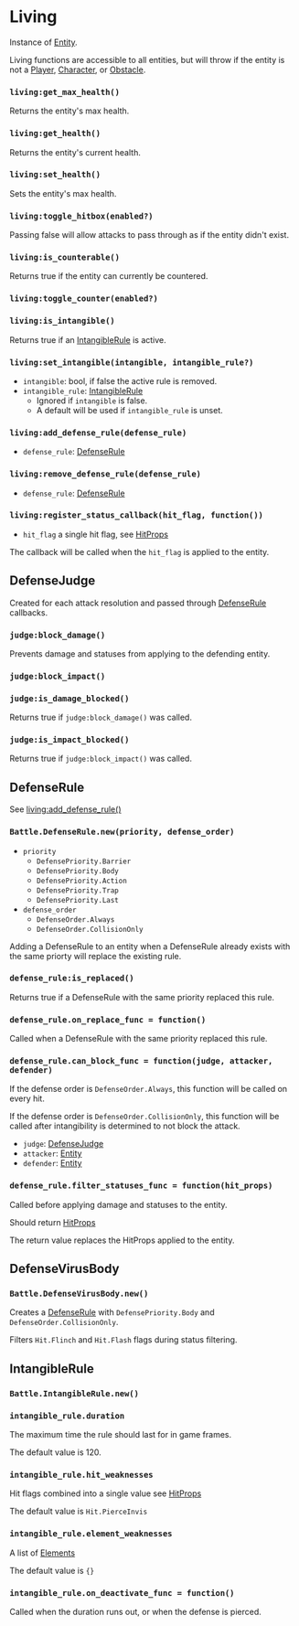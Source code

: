 # Living

Instance of [Entity](/docs/client/lua-api/entity).

Living functions are accessible to all entities, but will throw if the entity is not a [Player](/docs/client/lua-api/player), [Character](/docs/client/lua-api/character), or [Obstacle](/docs/client/lua-api/obstacle).

### `living:get_max_health()`

Returns the entity's max health.

### `living:get_health()`

Returns the entity's current health.

### `living:set_health()`

Sets the entity's max health.

### `living:toggle_hitbox(enabled?)`

Passing false will allow attacks to pass through as if the entity didn't exist.

### `living:is_counterable()`

Returns true if the entity can currently be countered.

### `living:toggle_counter(enabled?)`

### `living:is_intangible()`

Returns true if an [IntangibleRule](/docs/client/lua-api/living#intangiblerule) is active.

### `living:set_intangible(intangible, intangible_rule?)`

- `intangible`: bool, if false the active rule is removed.
- `intangible_rule`: [IntangibleRule](/docs/client/lua-api/living#intangiblerule)
  - Ignored if `intangible` is false.
  - A default will be used if `intangible_rule` is unset.

### `living:add_defense_rule(defense_rule)`

- `defense_rule`: [DefenseRule](/docs/client/lua-api/living#defenserule)

### `living:remove_defense_rule(defense_rule)`

- `defense_rule`: [DefenseRule](/docs/client/lua-api/living#defenserule)

### `living:register_status_callback(hit_flag, function())`

- `hit_flag` a single hit flag, see [HitProps](/docs/client/lua-api/spell#hitprops)

The callback will be called when the `hit_flag` is applied to the entity.

## DefenseJudge

Created for each attack resolution and passed through [DefenseRule](#defenserule) callbacks.

### `judge:block_damage()`

Prevents damage and statuses from applying to the defending entity.

### `judge:block_impact()`

### `judge:is_damage_blocked()`

Returns true if `judge:block_damage()` was called.

### `judge:is_impact_blocked()`

Returns true if `judge:block_impact()` was called.

## DefenseRule

See [living:add_defense_rule()](/docs/client/lua-api/living#livingadd_defense_ruledefense_rule)

### `Battle.DefenseRule.new(priority, defense_order)`

- `priority`
  - `DefensePriority.Barrier`
  - `DefensePriority.Body`
  - `DefensePriority.Action`
  - `DefensePriority.Trap`
  - `DefensePriority.Last`
- `defense_order`
  - `DefenseOrder.Always`
  - `DefenseOrder.CollisionOnly`

Adding a DefenseRule to an entity when a DefenseRule already exists with the same priorty will replace the existing rule.

### `defense_rule:is_replaced()`

Returns true if a DefenseRule with the same priority replaced this rule.

### `defense_rule.on_replace_func = function()`

Called when a DefenseRule with the same priority replaced this rule.

### `defense_rule.can_block_func = function(judge, attacker, defender)`

If the defense order is `DefenseOrder.Always`, this function will be called on every hit.

If the defense order is `DefenseOrder.CollisionOnly`, this function will be called after intangibility is determined to not block the attack.

- `judge`: [DefenseJudge](#defensejudge)
- `attacker`: [Entity](/docs/client/lua-api/entity)
- `defender`: [Entity](/docs/client/lua-api/entity)

### `defense_rule.filter_statuses_func = function(hit_props)`

Called before applying damage and statuses to the entity.

Should return [HitProps](/docs/client/lua-api/spell#hitprops)

The return value replaces the HitProps applied to the entity.

## DefenseVirusBody

### `Battle.DefenseVirusBody.new()`

Creates a [DefenseRule](#defenserule) with `DefensePriority.Body` and `DefenseOrder.CollisionOnly`.

Filters `Hit.Flinch` and `Hit.Flash` flags during status filtering.

## IntangibleRule

### `Battle.IntangibleRule.new()`

### `intangible_rule.duration`

The maximum time the rule should last for in game frames.

The default value is 120.

### `intangible_rule.hit_weaknesses`

Hit flags combined into a single value see [HitProps](/docs/client/lua-api/spell#hitprops)

The default value is `Hit.PierceInvis`

### `intangible_rule.element_weaknesses`

A list of [Elements](/docs/client/lua-api/element)

The default value is `{}`

### `intangible_rule.on_deactivate_func = function()`

Called when the duration runs out, or when the defense is pierced.
